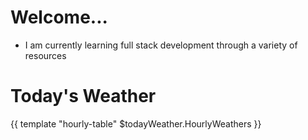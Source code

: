 # Welcome...
- I am currently learning full stack development through a variety of resources
# Today's Weather
{{ template "hourly-table" $todayWeather.HourlyWeathers }}

